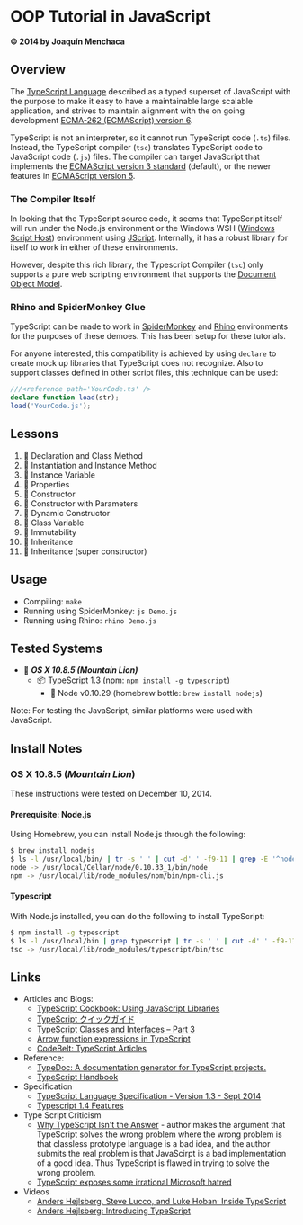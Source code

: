# OOP Tutorial in JavaScript
**© 2014 by Joaquín Menchaca**

## Overview

The [TypeScript Language](http://www.typescriptlang.org/) described as a typed superset of JavaScript with the purpose to make it easy to have a maintainable large scalable application, and strives to maintain alignment with the on going development [ECMA-262 (ECMAScript) version 6](https://people.mozilla.org/~jorendorff/es6-draft.html).

TypeScript is not an interpreter, so it cannot run TypeScript code (`.ts`) files.  Instead, the TypeScript compiler (`tsc`) translates TypeScript code to JavaScript code (`.js`) files.  The compiler can target JavaScript that implements the [ECMAScript version 3 standard](http://www.ecma-international.org/publications/files/ECMA-ST-ARCH/ECMA-262,%203rd%20edition,%20December%201999.pdf) (default), or the newer features in [ECMAScript version 5](http://www.ecma-international.org/ecma-262/5.1/).

### The Compiler Itself

In looking that the TypeScript source code, it seems that TypeScript itself will run under the Node.js environment or the Windows WSH ([Windows Script Host](http://en.wikipedia.org/wiki/Windows_Script_Host)) environment using [JScript](http://en.wikipedia.org/wiki/JScript).  Internally, it has a robust library for itself to work in either of these environments.

However, despite this rich library, the Typescript Compiler (`tsc`) only supports a pure web scripting environment that supports the [Document Object Model](http://en.wikipedia.org/wiki/Document_Object_Model).

### Rhino and SpiderMonkey Glue

TypeScript can be made to work in [SpiderMonkey](https://developer.mozilla.org/en-US/docs/Mozilla/Projects/SpiderMonkey) and [Rhino](https://developer.mozilla.org/en-US/docs/Mozilla/Projects/Rhino) environments for the purposes of these demoes. This has been setup for these tutorials.

For anyone interested, this compatibility is achieved by using `declare` to create mock up libraries that TypeScript does not recognize.  Also to support classes defined in other script files, this technique can be used:

```TypeScript
///<reference path='YourCode.ts' />
declare function load(str);
load('YourCode.js');
```

## Lessons

1. :green_book: Declaration and Class Method
2. :green_book: Instantiation and Instance Method
3. :green_book: Instance Variable
4. :green_book: Properties
5. :green_book: Constructor
6. :green_book: Constructor with Parameters
7. :green_book: Dynamic Constructor
8. :green_book: Class Variable
9. :closed_book: Immutability
10. :green_book: Inheritance
11. :green_book: Inheritance (super constructor)


## Usage

* Compiling: `make`
* Running using SpiderMonkey: `js Demo.js`
* Running using Rhino: `rhino Demo.js`

## Tested Systems

* :dvd: *__OS X 10.8.5 (Mountain Lion)__*
  * :package: TypeScript 1.3 (npm: `npm install -g typescript`)
    * :beer: Node v0.10.29  (homebrew bottle: `brew install nodejs`)

Note: For testing the JavaScript, similar platforms were used with JavaScript.

## Install Notes

### OS X 10.8.5 (*Mountain Lion*)

These instructions were tested on December 10, 2014.

#### Prerequisite: Node.js

Using Homebrew, you can install Node.js through the following:

```bash
$ brew install nodejs
$ ls -l /usr/local/bin/ | tr -s ' ' | cut -d' ' -f9-11 | grep -E '^node|npm' | sed 's|\.\.|/usr/local|'
node -> /usr/local/Cellar/node/0.10.33_1/bin/node
npm -> /usr/local/lib/node_modules/npm/bin/npm-cli.js
```

#### Typescript

With Node.js installed, you can do the following to install TypeScript:

```bash
$ npm install -g typescript
$ ls -l /usr/local/bin | grep typescript | tr -s ' ' | cut -d' ' -f9-11 | sed 's|\.\.|/usr/local|'
tsc -> /usr/local/lib/node_modules/typescript/bin/tsc
```

## Links

* Articles and Blogs:
  * [TypeScript Cookbook: Using JavaScript Libraries](http://igeekcode.com/2013/05/02/typescript-cookbook-using-javascript-libraries/)
  * [TypeScript クイックガイド](http://phyzkit.net/typescript/)
  * [TypeScript Classes and Interfaces – Part 3](http://www.johnpapa.net/typescriptpost3/)
  * [Arrow function expressions in TypeScript](http://piotrwalat.net/arrow-function-expressions-in-typescript/)
  * [CodeBelt: TypeScript Articles](http://www.codebelt.com/category/typescript/)
* Reference:
  * [TypeDoc: A documentation generator for TypeScript projects.](http://typedoc.io/)
  * [TypeScript Handbook](http://www.typescriptlang.org/Handbook)
* Specification
  * [TypeScript Language Specification - Version 1.3 - Sept 2014](http://www.typescriptlang.org/Content/TypeScript%20Language%20Specification.pdf)
  * [Typescript 1.4 Features](https://github.com/Microsoft/TypeScript/wiki/What%27s-new-in-TypeScript%3F#typescript-14)
* Type Script Criticism
  * [Why TypeScript Isn't the Answer](http://www.walkercoderanger.com/blog/2014/02/typescript-isnt-the-answer/) - author makes the argument that TypeScript solves the wrong problem where the wrong problem is that classless prototype language is a bad idea, and the author submits the real problem is that JavaScirpt is a bad implementation of a good idea.  Thus TypeScript is flawed in trying to solve the wrong problem.
  * [TypeScript exposes some irrational Microsoft hatred](https://cockneycoder.wordpress.com/2012/10/02/typescript-exposes-some-irrational-microsoft-hatred/)
* Videos
  * [Anders Hejlsberg, Steve Lucco, and Luke Hoban: Inside TypeScript](http://channel9.msdn.com/posts/Anders-Hejlsberg-Steve-Lucco-and-Luke-Hoban-Inside-TypeScript)
  * [Anders Hejlsberg: Introducing TypeScript](http://channel9.msdn.com/posts/Anders-Hejlsberg-Introducing-TypeScript)
